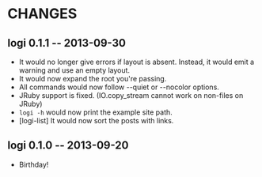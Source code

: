 # CHANGES

## logi 0.1.1 -- 2013-09-30

* It would no longer give errors if layout is absent.
  Instead, it would emit a warning and use an empty layout.
* It would now expand the root you're passing.
* All commands would now follow --quiet or --nocolor options.
* JRuby support is fixed. (IO.copy_stream cannot work on non-files
  on JRuby)
* `logi -h` would now print the example site path.
* [logi-list] It would now sort the posts with links.

## logi 0.1.0 -- 2013-09-20

* Birthday!
